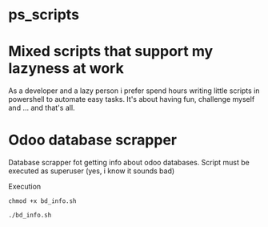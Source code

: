 # ps_scripts
# Mixed scripts that support my lazyness at work

As a developer and a lazy person i prefer spend hours writing little scripts in powershell to automate easy tasks.
It's about having fun, challenge myself and ... and that's all.


# Odoo database scrapper

Database scrapper fot getting info about odoo databases. Script must be executed as superuser (yes, i know it sounds bad)

Execution

```
chmod +x bd_info.sh
```
```
./bd_info.sh
```
